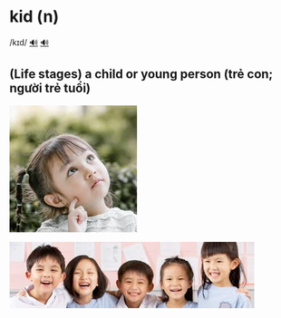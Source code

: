 # kid (n)

/kɪd/ [🔊](https://www.oxfordlearnersdictionaries.com/media/english/uk_pron/k/kid/kid__/kid__gb_2.mp3) [🔊](https://www.oxfordlearnersdictionaries.com/media/english/us_pron/k/kid/kid__/kid__us_1.mp3)

## (Life stages) a child or young person (trẻ con; người trẻ tuổi)

![kid-1](kid-1.png)

![kid-2](kid-2.png)